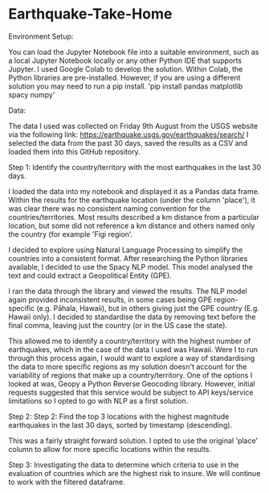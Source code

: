 # Earthquake-Take-Home

Environment Setup: 

You can load the Jupyter Notebook file into a suitable environment, such as a local Jupyter Notebook locally or any other Python IDE that supports Jupyter. I used Google Colab to develop the solution. 
Within Colab, the Python libraries are pre-installed. However, if you are using a different solution you may need to run a pip install.
'pip install pandas matplotlib spacy numpy'  

Data:

The data I used was collected on Friday 9th August from the USGS website via the following link:
https://earthquake.usgs.gov/earthquakes/search/
I selected the data from the past 30 days, saved the results as a CSV and loaded them into this GitHub repository.

Step 1: Identify the country/territory with the most earthquakes in the last 30 days.

I loaded the data into my notebook and displayed it as a Pandas data frame. Within the results for the earthquake location (under the column 'place'), it was clear there was no consistent naming convention for the countries/territories. Most results described a km distance from a particular location, but some did not reference a km distance and others named only the country (for example 'Figi region'.

I decided to explore using Natural Language Processing to simplify the countries into a consistent format. After researching the Python libraries available, I decided to use the Spacy NLP model. This model analysed the text and could extract a Geopolitical Entity (GPE). 

I ran the data through the library and viewed the results. The NLP model again provided inconsistent results, in some cases being GPE region-specific (e.g. Pāhala, Hawaii), but in others giving just the GPE country (E.g. Hawaii only). I decided to standardise the data by removing text before the final comma, leaving just the country (or in the US case the state). 

This allowed me to identify a country/territory with the highest number of earthquakes, which in the case of the data I used was Hawaii. Were I to run through this process again, I would want to explore a way of standardising the data to more specific regions as my solution doesn't account for the variability of regions that make up a country/territory. One of the options I looked at was, Geopy a Python Reverse Geocoding library. However, initial requests suggested that this service would be subject to API keys/service limitations so I opted to go with NLP as a first solution. 

Step 2: Step 2: Find the top 3 locations with the highest magnitude earthquakes in the last 30 days, sorted by timestamp (descending).

This was a fairly straight forward solution. I opted to use the original 'place' column to allow for more specific locations within the results. 

Step 3: Investigating the data to determine which criteria to use in the evaluation of countries which are the highest risk to insure. We will continue to work with the filtered dataframe.

